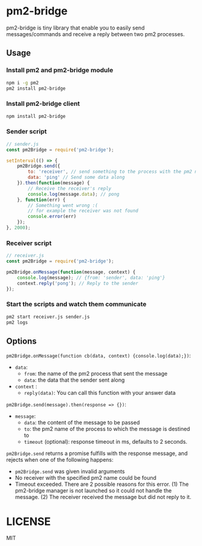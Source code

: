 # pm2-bridge
pm2-bridge is tiny library that enable you to easily send messages/commands and receive a reply between two pm2 processes.

## Usage

### Install pm2 and pm2-bridge module
```bash
npm i -g pm2
pm2 install pm2-bridge 
```

### Install pm2-bridge client
```bash
npm install pm2-bridge
```

### Sender script

```js
// sender.js
const pm2Bridge = require('pm2-bridge');

setInterval(() => {
    pm2Bridge.send({
        to: 'receiver', // send something to the process with the pm2 name 'receiver'
        data: 'ping' // Send some data along
    }).then(function(message) {
        // Receive the receiver's reply
        console.log(message.data); // pong
    }, function(err) {
        // Something went wrong :(
        // for example the receiver was not found
        console.error(err)
    });
}, 2000);
```

### Receiver script
```js
// receiver.js
const pm2Bridge = require('pm2-bridge');

pm2Bridge.onMessage(function(message, context) {
    console.log(message); // {from: 'sender', data: 'ping'}
    context.reply('pong'); // Reply to the sender
});

```
### Start the scripts and watch them communicate
```bash
pm2 start receiver.js sender.js
pm2 logs
```

## Options
`pm2Bridge.onMessage(function cb(data, context) {console.log(data);})`:

- `data`:
    - `from`: the name of the pm2 process that sent the message
    - `data`: the data that the sender sent along
- `context` :
    - `reply(data)`: You can call this function with your answer data

`pm2Bridge.send(message).then(response => {})`:
- `message`:
    - `data`: the content of the message to be passed
    - `to`: the pm2 name of the process to which the message is destined to
    - `timeout` (optional): response timeout in ms, defaults to 2 seconds. 

`pm2Bridge.send` returns a promise fulfills with the response message, and  rejects when one of the following happens:
- `pm2Bridge.send` was given invalid arguments
- No receiver with the specified pm2 name could be found
- Timeout exceeded. There are 2 possible reasons for this error. (1) The pm2-bridge manager is not launched so it could not handle the message. (2) The receiver received the message but did not reply to it.

# LICENSE
MIT